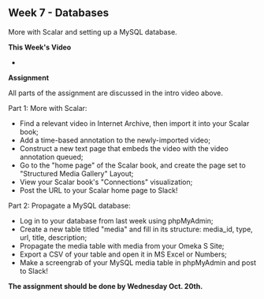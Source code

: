 ## Week 7 - Databases

More with Scalar and setting up a MySQL database.

**This Week's Video**

- 

**Assignment**

All parts of the assignment are discussed in the intro video above.

Part 1: More with Scalar:
- Find a relevant video in Internet Archive, then import it into your Scalar book;
- Add a time-based annotation to the newly-imported video;
- Construct a new text page that embeds the video with the video annotation queued;
- Go to the "home page" of the Scalar book, and create the page set to "Structured Media Gallery" Layout;
- View your Scalar book's "Connections" visualization;
- Post the URL to your Scalar home page to Slack!

Part 2: Propagate a MySQL database:
- Log in to your database from last week using phpMyAdmin;
- Create a new table titled "media" and fill in its structure: media_id, type, url, title, description;
- Propagate the media table with media from your Omeka S Site;
- Export a CSV of your table and open it in MS Excel or Numbers;
- Make a screengrab of your MySQL media table in phpMyAdmin and post to Slack!

**The assignment should be done by Wednesday Oct. 20th.**
